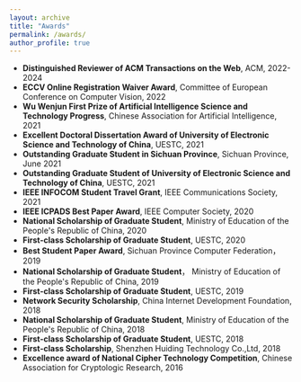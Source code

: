 ```yaml
---
layout: archive
title: "Awards"
permalink: /awards/
author_profile: true
---
```


* **Distinguished Reviewer of ACM Transactions on the Web**, ACM, 2022-2024
*  **ECCV Online Registration Waiver Award**, Committee of European Conference on Computer Vision, 2022
*  **Wu Wenjun First Prize of Artificial Intelligence Science and Technology Progress**, Chinese Association for Artificial Intelligence, 2021
*  **Excellent Doctoral Dissertation Award of University of Electronic Science and Technology of China**,  UESTC, 2021
* **Outstanding Graduate Student in Sichuan Province**, Sichuan Province, June 2021
* **Outstanding Graduate Student of University of Electronic Science and Technology of China**, UESTC,  2021
* **IEEE INFOCOM Student Travel Grant**, IEEE Communications Society, 2021
* **IEEE ICPADS Best Paper Award**, IEEE Computer Society, 2020
* **National Scholarship of Graduate Student**, Ministry of Education of the People's Republic of China, 2020
* **First-class Scholarship of Graduate Student**, UESTC, 2020
* **Best Student Paper Award**, Sichuan Province Computer Federation， 2019
* **National Scholarship of Graduate Student**， Ministry of Education of the People's Republic of China, 2019
* **First-class Scholarship of Graduate Student**, UESTC, 2019
* **Network Security Scholarship**, China Internet Development Foundation, 2018
* **National Scholarship of Graduate Student**,  Ministry of Education of the People's Republic of China, 2018
* **First-class Scholarship of Graduate Student**, UESTC, 2018
* **First-class Scholarship**, Shenzhen Huiding Technology Co.,Ltd, 2018
* **Excellence award of National Cipher Technology Competition**, Chinese Association for Cryptologic Research, 2016

   
